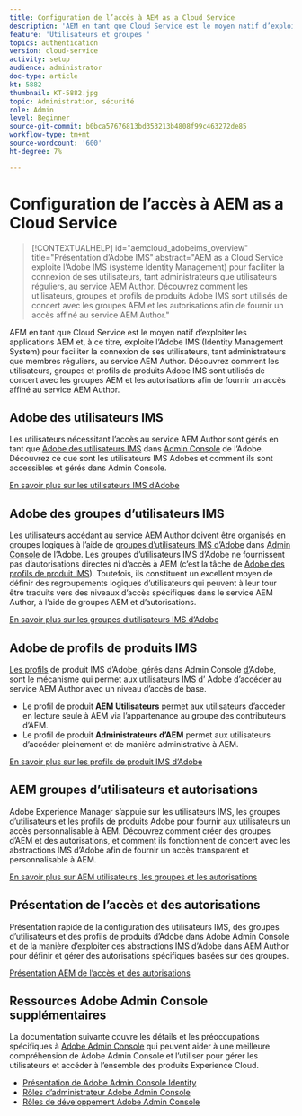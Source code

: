 ```yaml
---
title: Configuration de l’accès à AEM as a Cloud Service
description: 'AEM en tant que Cloud Service est le moyen natif d’exploiter les applications AEM et, à ce titre, exploite l’Adobe IMS (Identity Management System) pour faciliter la connexion des utilisateurs, tant administrateurs que utilisateurs réguliers, au service AEM Author. Découvrez comment les utilisateurs, groupes d’utilisateurs et profils de produits Adobe IMS sont tous utilisés conjointement avec les groupes d’AEM et les autorisations afin de fournir un accès spécifique à l’auteur AEM.  '
feature: 'Utilisateurs et groupes '
topics: authentication
version: cloud-service
activity: setup
audience: administrator
doc-type: article
kt: 5882
thumbnail: KT-5882.jpg
topic: Administration, sécurité
role: Admin
level: Beginner
source-git-commit: b0bca57676813bd353213b4808f99c463272de85
workflow-type: tm+mt
source-wordcount: '600'
ht-degree: 7%

---
```



# Configuration de l’accès à AEM as a Cloud Service

>[!CONTEXTUALHELP]
>id="aemcloud_adobeims_overview"
>title="Présentation d’Adobe IMS"
>abstract="AEM as a Cloud Service exploite l’Adobe IMS (système Identity Management) pour faciliter la connexion de ses utilisateurs, tant administrateurs que utilisateurs réguliers, au service AEM Author. Découvrez comment les utilisateurs, groupes et profils de produits Adobe IMS sont utilisés de concert avec les groupes AEM et les autorisations afin de fournir un accès affiné au service AEM Author."

AEM en tant que Cloud Service est le moyen natif d’exploiter les applications AEM et, à ce titre, exploite l’Adobe IMS (Identity Management System) pour faciliter la connexion de ses utilisateurs, tant administrateurs que membres réguliers, au service AEM Author. Découvrez comment les utilisateurs, groupes et profils de produits Adobe IMS sont utilisés de concert avec les groupes AEM et les autorisations afin de fournir un accès affiné au service AEM Author.

## Adobe des utilisateurs IMS

Les utilisateurs nécessitant l’accès au service AEM Author sont gérés en tant que [Adobe des utilisateurs IMS](https://helpx.adobe.com/fr/enterprise/using/set-up-identity.html) dans [Admin Console](https://adminconsole.adobe.com) de l’Adobe. Découvrez ce que sont les utilisateurs IMS Adobes et comment ils sont accessibles et gérés dans Admin Console.

[En savoir plus sur les utilisateurs IMS d’Adobe](./adobe-ims-users.md)

## Adobe des groupes d’utilisateurs IMS

Les utilisateurs accédant au service AEM Author doivent être organisés en groupes logiques à l’aide de [groupes d’utilisateurs IMS d’Adobe](https://helpx.adobe.com/enterprise/using/user-groups.html) dans [Admin Console](https://adminconsole.adobe.com) de l’Adobe. Les groupes d’utilisateurs IMS d’Adobe ne fournissent pas d’autorisations directes ni d’accès à AEM (c’est la tâche de [Adobe des profils de produit IMS](#adobe-ims-product-profiles)). Toutefois, ils constituent un excellent moyen de définir des regroupements logiques d’utilisateurs qui peuvent à leur tour être traduits vers des niveaux d’accès spécifiques dans le service AEM Author, à l’aide de groupes AEM et d’autorisations.

[En savoir plus sur les groupes d’utilisateurs IMS d’Adobe](./adobe-ims-user-groups.md)

## Adobe de profils de produits IMS

[Les profils](https://helpx.adobe.com/enterprise/using/manage-permissions-and-roles.html) de produit IMS d’Adobe, gérés dans Admin Console [ d’](https://adminconsole.adobe.com)Adobe, sont le mécanisme qui permet aux  [utilisateurs IMS d’](#adobe-ims-users) Adobe d’accéder au service AEM Author avec un niveau d’accès de base.

+ Le profil de produit __AEM Utilisateurs__ permet aux utilisateurs d’accéder en lecture seule à AEM via l’appartenance au groupe des contributeurs d’AEM.
+ Le profil de produit __Administrateurs d’AEM__ permet aux utilisateurs d’accéder pleinement et de manière administrative à AEM.

[En savoir plus sur les profils de produit IMS d’Adobe](./adobe-ims-product-profiles.md)

## AEM groupes d’utilisateurs et autorisations

Adobe Experience Manager s’appuie sur les utilisateurs IMS, les groupes d’utilisateurs et les profils de produits Adobe pour fournir aux utilisateurs un accès personnalisable à AEM. Découvrez comment créer des groupes d’AEM et des autorisations, et comment ils fonctionnent de concert avec les abstractions IMS d’Adobe afin de fournir un accès transparent et personnalisable à AEM.

[En savoir plus sur AEM utilisateurs, les groupes et les autorisations](./aem-users-groups-and-permissions.md)

## Présentation de l’accès et des autorisations

Présentation rapide de la configuration des utilisateurs IMS, des groupes d’utilisateurs et des profils de produits d’Adobe dans Adobe Admin Console et de la manière d’exploiter ces abstractions IMS d’Adobe dans AEM Author pour définir et gérer des autorisations spécifiques basées sur des groupes.

[Présentation AEM de l’accès et des autorisations](./walk-through.md)

## Ressources Adobe Admin Console supplémentaires

La documentation suivante couvre les détails et les préoccupations spécifiques à [Adobe Admin Console](https://adminconsole.adobe.com) qui peuvent aider à une meilleure compréhension de Adobe Admin Console et l’utiliser pour gérer les utilisateurs et accéder à l’ensemble des produits Experience Cloud.

+ [Présentation de Adobe Admin Console Identity](https://helpx.adobe.com/enterprise/using/identity.html)
+ [Rôles d’administrateur Adobe Admin Console](https://helpx.adobe.com/fr/enterprise/using/admin-roles.html)
+ [Rôles de développement Adobe Admin Console](https://helpx.adobe.com/fr/enterprise/using/manage-developers.html)